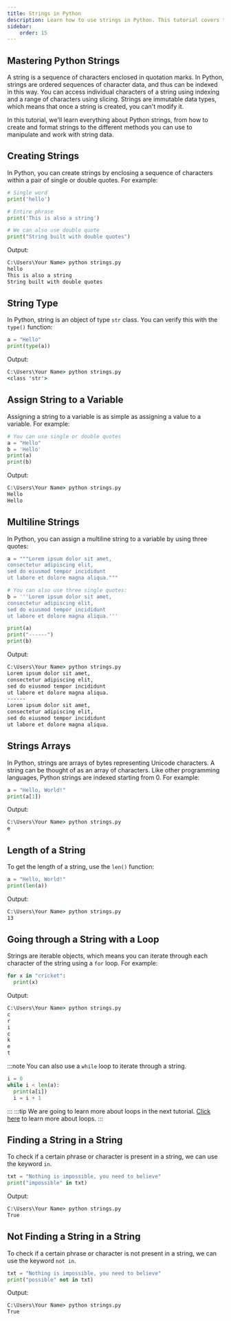 ```yaml
---
title: Strings in Python
description: Learn how to use strings in Python. This tutorial covers the basics of strings, including string indexing, string methods, and string formatting.
sidebar: 
    order: 15
---
```


## Mastering Python Strings

A string is a sequence of characters enclosed in quotation marks. In Python, strings are ordered sequences of character data, and thus can be indexed in this way. You can access individual characters of a string using indexing and a range of characters using slicing. Strings are immutable data types, which means that once a string is created, you can't modify it.

In this tutorial, we'll learn everything about Python strings, from how to create and format strings to the different methods you can use to manipulate and work with string data.

## Creating Strings

In Python, you can create strings by enclosing a sequence of characters within a pair of single or double quotes. For example:

```python title="strings.py" showLineNumbers{1}
# Single word
print('hello')

# Entire phrase
print('This is also a string')

# We can also use double quote
print("String built with double quotes")
```

Output:

```cmd title="command" showLineNumbers{1} {2-4}
C:\Users\Your Name> python strings.py
hello
This is also a string
String built with double quotes
```

## String Type

In Python, string is an object of type `str` class. You can verify this with the `type()` function:

```python title="strings.py" showLineNumbers{1}
a = "Hello"
print(type(a))
```

Output:

```cmd title="command" showLineNumbers{1} {2}
C:\Users\Your Name> python strings.py
<class 'str'>
```

## Assign String to a Variable

Assigning a string to a variable is as simple as assigning a value to a variable. For example:

```python title="strings.py" showLineNumbers{1}
# You can use single or double quotes
a = "Hello" 
b = 'Hello'
print(a)
print(b)
```

Output:

```cmd title="command" showLineNumbers{1} {2-3}
C:\Users\Your Name> python strings.py
Hello
Hello
```

## Multiline Strings

In Python, you can assign a multiline string to a variable by using three quotes:

```python title="strings.py" showLineNumbers{1}
a = """Lorem ipsum dolor sit amet,
consectetur adipiscing elit,
sed do eiusmod tempor incididunt
ut labore et dolore magna aliqua."""

# You can also use three single quotes:
b = '''Lorem ipsum dolor sit amet,
consectetur adipiscing elit,
sed do eiusmod tempor incididunt
ut labore et dolore magna aliqua.'''

print(a)
print("------")
print(b)
```

Output:

```cmd title="command" showLineNumbers{1} {2-9}
C:\Users\Your Name> python strings.py
Lorem ipsum dolor sit amet,
consectetur adipiscing elit,
sed do eiusmod tempor incididunt
ut labore et dolore magna aliqua.
------
Lorem ipsum dolor sit amet,
consectetur adipiscing elit,
sed do eiusmod tempor incididunt
ut labore et dolore magna aliqua.
```

## Strings Arrays

In Python, strings are arrays of bytes representing Unicode characters. A string can be thought of as an array of characters. Like other programming languages, Python strings are indexed starting from 0. For example:

```python title="strings.py" showLineNumbers{1}
a = "Hello, World!"
print(a[1])
```

Output:

```cmd title="command" showLineNumbers{1} {2}
C:\Users\Your Name> python strings.py
e
```

## Length of a String

To get the length of a string, use the `len()` function:

```python title="strings.py" showLineNumbers{1}
a = "Hello, World!"
print(len(a))
```

Output:

```cmd title="command" showLineNumbers{1} {2}
C:\Users\Your Name> python strings.py
13
```

## Going through a String with a Loop

Strings are iterable objects, which means you can iterate through each character of the string using a `for` loop. For example:

```python title="strings.py" showLineNumbers{1}
for x in "cricket":
  print(x)
```

Output:

```cmd title="command" showLineNumbers{1} {2-8}
C:\Users\Your Name> python strings.py
c
r
i
c
k
e
t
```
:::note 
You can also use a `while` loop to iterate through a string.
```python title="strings.py" showLineNumbers{1}
i = 0
while i < len(a):
  print(a[i])
  i = i + 1
```
:::
:::tip
We are going to learn more about loops in the next tutorial. [Click here](/docs/tutorials/loops) to learn more about loops.
:::

## Finding a String in a String

To check if a certain phrase or character is present in a string, we can use the keyword `in`.

```python title="strings.py" showLineNumbers{1}
txt = "Nothing is impossible, you need to believe"
print("impossible" in txt)
```

Output:

```cmd title="command" showLineNumbers{1} {2}
C:\Users\Your Name> python strings.py
True
```

## Not Finding a String in a String

To check if a certain phrase or character is not present in a string, we can use the keyword `not in`.

```python title="strings.py" showLineNumbers{1}
txt = "Nothing is impossible, you need to believe"
print("possible" not in txt)
```

Output:

```cmd title="command" showLineNumbers{1} {2}
C:\Users\Your Name> python strings.py
True
```